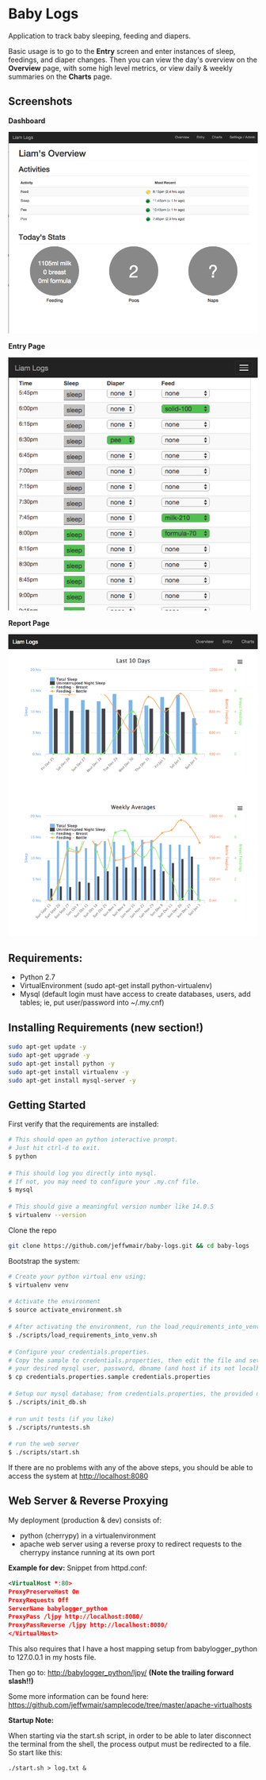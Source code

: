 # Baby Logs
Application to track baby sleeping, feeding and diapers.

Basic usage is to go to the **Entry** screen and enter instances of sleep, feedings, and diaper changes.  Then you can view the day's overview on the **Overview** page, with some high level metrics, or view daily & weekly summaries on the **Charts** page.

## Screenshots

**Dashboard**

![Alt text](/docs/DashboardPage.png)

**Entry Page**

![Alt text](/docs/EntryPage.png)

**Report Page**

![Alt text](/docs/ReportPage.png)

## Requirements:

* Python 2.7
* VirtualEnvironment (sudo apt-get install python-virtualenv)
* Mysql (default login must have access to create databases, users, add tables; ie, put user/password into ~/.my.cnf)

## Installing Requirements (new section!)
```bash
sudo apt-get update -y
sudo apt-get upgrade -y
sudo apt-get install python -y
sudo apt-get install virtualenv -y
sudo apt-get install mysql-server -y
```

## Getting Started

First verify that the requirements are installed:
```bash
# This should open an python interactive prompt. 
# Just hit ctrl-d to exit.
$ python		

# This should log you directly into mysql.  
# If not, you may need to configure your .my.cnf file.
$ mysql

# This should give a meaningful version number like 14.0.5
$ virtualenv --version
```

Clone the repo

```bash
git clone https://github.com/jeffwmair/baby-logs.git && cd baby-logs
```

Bootstrap the system:
```bash
# Create your python virtual env using:
$ virtualenv venv

# Activate the environment
$ source activate_environment.sh

# After activating the environment, run the load_requirements_into_venv script.
$ ./scripts/load_requirements_into_venv.sh

# Configure your credentials.properties.
# Copy the sample to credentials.properties, then edit the file and set
# your desired mysql user, password, dbname (and host if its not localhost)
$ cp credentials.properties.sample credentials.properties

# Setup our mysql database; from credentials.properties, the provided dbname will be created; user will be created and assigned to the db
$ ./scripts/init_db.sh

# run unit tests (if you like)
$ ./scripts/runtests.sh     

# run the web server
$ ./scripts/start.sh
```

If there are no problems with any of the above steps, you should be able to access the system at [http://localhost:8080](http://localhost:8080)

## Web Server &  Reverse Proxying
My deployment (production & dev) consists of:
* python (cherrypy) in a virtualenvironment
* apache web server using a reverse proxy to redirect requests to the cherrypy instance running at its own port

**Example for dev:**
Snippet from httpd.conf:

```xml
<VirtualHost *:80>
ProxyPreserveHost On
ProxyRequests Off
ServerName babylogger_python
ProxyPass /ljpy http://localhost:8080/
ProxyPassReverse /ljpy http://localhost:8080/
</VirtualHost>
```

This also requires that I have a host mapping setup from babylogger_python to 127.0.0.1 in my hosts file.

Then go to: [http://babylogger_python/ljpy/](http://babylogger_python/ljpy/) **(Note the trailing forward slash!!)**

Some more information can be found here: https://github.com/jeffwmair/samplecode/tree/master/apache-virtualhosts

**Startup Note:**

When starting via the start.sh script, in order to be able to later disconnect the terminal from the shell, the process output must be redirected to a file.  So start like this:

```shell
./start.sh > log.txt &
```
